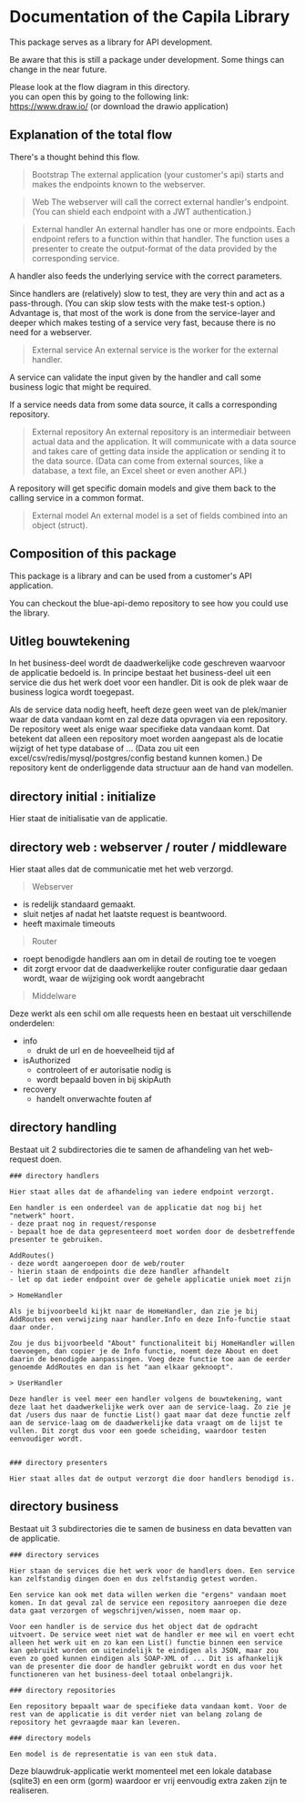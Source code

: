 # Documentation of the Capila Library
  
This package serves as a library for API development.

Be aware that this is still a package under development. Some things can change in the near future.

Please look at the flow diagram in this directory.  
you can open this by going to the following link:  
https://www.draw.io/
(or download the drawio application)

## Explanation of the total flow

There's a thought behind this flow.

> Bootstrap
The external application (your customer's api) starts and makes the endpoints known to the webserver.

> Web
The webserver will call the correct external handler's endpoint.  
(You can shield each endpoint with a JWT authentication.)

> External handler
An external handler has one or more endpoints. Each endpoint refers to a function within that handler. The function uses a presenter to create the output-format of the data provided by the corresponding service.

A handler also feeds the underlying service with the correct parameters.

Since handlers are (relatively) slow to test, they are very thin and act as a pass-through.  (You can skip slow tests with the make test-s option.)
Advantage is, that most of the work is done from the service-layer and deeper which makes testing of a service very fast, because there is no need for a webserver.

> External service
An external service is the worker for the external handler.

A service can validate the input given by the handler and call some business logic that might be required.

If a service needs data from some data source, it calls a corresponding repository.

> External repository
An external repository is an intermediair between actual data and the application. It will communicate with a data source and takes care of getting data inside the application or sending it to the data source. (Data can come from external sources, like a database, a text file, an Excel sheet or even another API.)

A repository will get specific domain models and give them back to the calling service in a common format.

> External model
An external model is a set of fields combined into an object (struct).


## Composition of this package

This package is a library and can be used from a customer's API application.

You can checkout the blue-api-demo repository to see how you could use the library.

## Uitleg bouwtekening

In het business-deel wordt de daadwerkelijke code geschreven waarvoor de applicatie bedoeld is. In principe bestaat het business-deel uit een service die dus het werk doet voor een handler. Dit is ook de plek waar de business logica wordt toegepast.

Als de service data nodig heeft, heeft deze geen weet van de plek/manier waar de data vandaan komt en zal deze data opvragen via een repository. De repository weet als enige waar specifieke data vandaan komt. Dat betekent dat alleen een repository moet worden aangepast als de locatie wijzigt of het type database of ...
(Data zou uit een excel/csv/redis/mysql/postgres/config bestand kunnen komen.)
De repository kent de onderliggende data structuur aan de hand van modellen.

## directory initial : initialize

Hier staat de initialisatie van de applicatie.

## directory web : webserver / router / middleware

Hier staat alles dat de communicatie met het web verzorgd.

> Webserver

- is redelijk standaard gemaakt.
- sluit netjes af nadat het laatste request is beantwoord.
- heeft maximale timeouts

> Router

- roept benodigde handlers aan om in detail de routing toe te voegen
- dit zorgt ervoor dat de daadwerkelijke router configuratie daar gedaan wordt,
	waar de wijziging ook wordt aangebracht

> Middelware

Deze werkt als een schil om alle requests heen en bestaat uit verschillende onderdelen:
-  info
	- drukt de url en de hoeveelheid tijd af
- isAuthorized
	- controleert of er autorisatie nodig is
	- wordt bepaald boven in bij skipAuth
- recovery
	- handelt onverwachte fouten af

## directory handling

Bestaat uit 2 subdirectories die te samen de afhandeling van het web-request doen.

	### directory handlers

	Hier staat alles dat de afhandeling van iedere endpoint verzorgt.

	Een handler is een onderdeel van de applicatie dat nog bij het "netwerk" hoort.
    - deze praat nog in request/response
    - bepaalt hoe de data gepresenteerd moet worden door de desbetreffende presenter te gebruiken.

	AddRoutes()
    - deze wordt aangeroepen door de web/router
    - hierin staan de endpoints die deze handler afhandelt
    - let op dat ieder endpoint over de gehele applicatie uniek moet zijn

	> HomeHandler

	Als je bijvoorbeeld kijkt naar de HomeHandler, dan zie je bij AddRoutes een verwijzing naar handler.Info en deze Info-functie staat daar onder. 

	Zou je dus bijvoorbeeld "About" functionaliteit bij HomeHandler willen toevoegen, dan copier je de Info functie, noemt deze About en doet daarin de benodigde aanpassingen. Voeg deze functie toe aan de eerder genoemde AddRoutes en dan is het "aan elkaar geknoopt".

	> UserHandler

	Deze handler is veel meer een handler volgens de bouwtekening, want deze laat het daadwerkelijke werk over aan de service-laag. Zo zie je dat /users dus naar de functie List() gaat maar dat deze functie zelf aan de service-laag om de daadwerkelijke data vraagt om de lijst te vullen. Dit zorgt dus voor een goede scheiding, waardoor testen eenvoudiger wordt.


	### directory presenters

	Hier staat alles dat de output verzorgt die door handlers benodigd is.

## directory business

Bestaat uit 3 subdirectories die te samen de business en data bevatten van de applicatie.

	### directory services

	Hier staan de services die het werk voor de handlers doen. Een service kan zelfstandig dingen doen en dus zelfstandig getest worden.

	Een service kan ook met data willen werken die "ergens" vandaan moet komen. In dat geval zal de service een repository aanroepen die deze data gaat verzorgen of wegschrijven/wissen, noem maar op.

	Voor een handler is de service dus het object dat de opdracht uitvoert. De service weet niet wat de handler er mee wil en voert echt alleen het werk uit en zo kan een List() functie binnen een service kan gebruikt worden om uiteindelijk te eindigen als JSON, maar zou even zo goed kunnen eindigen als SOAP-XML of ... Dit is afhankelijk van de presenter die door de handler gebruikt wordt en dus voor het functioneren van het business-deel totaal onbelangrijk.

	### directory repositories

	Een repository bepaalt waar de specifieke data vandaan komt. Voor de rest van de applicatie is dit verder niet van belang zolang de repository het gevraagde maar kan leveren.  

	### directory models

	Een model is de representatie is van een stuk data.

Deze blauwdruk-applicatie werkt momenteel met een lokale database (sqlite3) en een orm (gorm) waardoor er vrij eenvoudig extra zaken zijn te realiseren.

